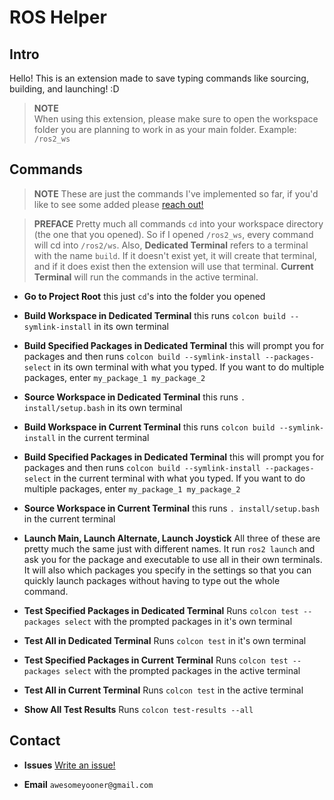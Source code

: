 # ROS Helper

## Intro
Hello! This is an extension made to save typing commands like sourcing, building, and launching! :D

> **NOTE**  
 When using this extension, please make sure to open the workspace folder you are planning to work in as your main folder. Example: `/ros2_ws` 

## Commands

> **NOTE**
    These are just the commands I've implemented so far, if you'd like to see some added please [reach out!](#contact)

> **PREFACE** Pretty much all commands `cd` into your workspace directory (the one that you opened). So if I opened `/ros2_ws`, every command will cd into `/ros2/ws`. Also, **Dedicated Terminal** refers to a terminal with the name `build`. If it doesn't exist yet, it will create that terminal, and if it does exist then the extension will use that terminal. **Current Terminal** will run the commands in the active terminal.

- **Go to Project Root**
    this just `cd`'s into the folder you opened

- **Build Workspace in Dedicated Terminal** 
    this runs `colcon build --symlink-install` in its own terminal

- **Build Specified Packages in Dedicated Terminal** 
    this will prompt you for packages and then runs `colcon build --symlink-install --packages-select` in its own terminal with what you typed. If you want to do multiple packages, enter `my_package_1 my_package_2`

- **Source Workspace in Dedicated Terminal** 
    this runs `. install/setup.bash` in its own terminal

- **Build Workspace in Current Terminal** 
    this runs `colcon build --symlink-install` in the current terminal

- **Build Specified Packages in Dedicated Terminal** 
    this will prompt you for packages and then runs `colcon build --symlink-install --packages-select` in the current terminal with what you typed. If you want to do multiple packages, enter `my_package_1 my_package_2`

- **Source Workspace in Current Terminal** 
    this runs `. install/setup.bash` in the current terminal

- **Launch Main, Launch Alternate, Launch Joystick** 
    All three of these are pretty much the same just with different names. It run `ros2 launch` and ask you for the package and executable to use all in their own terminals. It will also which packages you specify in the settings so that you can quickly launch packages without having to type out the whole command. 

- **Test Specified Packages in Dedicated Terminal** 
    Runs `colcon test --packages select` with the prompted packages in it's own terminal

- **Test All in Dedicated Terminal** 
    Runs `colcon test` in it's own terminal

- **Test Specified Packages in Current Terminal** 
    Runs `colcon test --packages select` with the prompted packages in the active terminal

- **Test All in Current Terminal** 
    Runs `colcon test` in the active terminal

- **Show All Test Results** 
    Runs `colcon test-results --all`

## Contact

- **Issues** [Write an issue!](https://github.com/awesomeyooner/ROS-Helper/issues) 

- **Email** `awesomeyooner@gmail.com`
